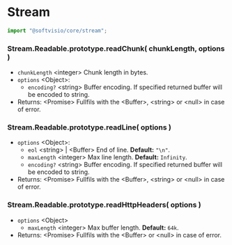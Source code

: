 # Stream

```javascript
import "@softvisio/core/stream";
```

### Stream.Readable.prototype.readChunk( chunkLength, options )

-   `chunkLength` <integer\> Chunk length in bytes.
-   `options` <Object\>:
    -   `encoding?` <string\> Buffer encoding. If specified returned buffer will be encoded to string.
-   Returns: <Promise\> Fullfils with the <Buffer\>, <string\> or <null\> in case of error.

### Stream.Readable.prototype.readLine( options )

-   `options` <Object\>:
    -   `eol` <string\> | <Buffer\> End of line. **Default:** `"\n"`.
    -   `maxLength` <integer\> Max line length. **Default:** `Infinity`.
    -   `encoding?` <string\> Buffer encoding. If specified returned buffer will be encoded to string.
-   Returns: <Promise\> Fullfils with the <Buffer\>, <string\> or <null\> in case of error.

### Stream.Readable.prototype.readHttpHeaders( options )

-   `options` <Object\>
    -   `maxLength` <integer\> Max buffer length. **Default:** `64k`.
-   Returns: <Promise\> Fullfils with the <Buffer\> or <null\> in case of error.
